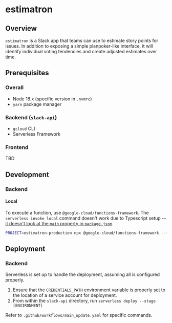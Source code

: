 # estimatron

## Overview
`estimatron` is a Slack app that teams can use to estimate story points for issues. In addition to exposing a simple planpoker-like interface, it will identify individual voting tendencies and create adjusted estimates over time.

## Prerequisites

### Overall
- Node 18.x (specific version in `.nvmrc`)
- `yarn` package manager

### Backend (`slack-api`)
- `gcloud` CLI
- Serverless Framework

### Frontend
TBD


## Development 
### Backend
#### Local
To execute a function, use `@google-cloud/functions-framework`. The `serverless invoke local` command doesn't work
due to Typescript setup -- [it doesn't look at the `main` property in `package.json`](https://github.com/serverless/serverless-google-cloudfunctions/blob/b1cdaf25c1cb782b906ea4bfbf0adbd4b4efa4fd/invokeLocal/lib/nodeJs.js#L28).

```bash
PROJECT=estimatron-production npx @google-cloud/functions-framework --target=slack
```

## Deployment
### Backend
Serverless is set up to handle the deployment, assuming all is configured properly.

1. Ensure that the `CREDENTIALS_PATH` environment variable is properly set to the location of a service account for deployment. 
2. From within the `slack-api` directory, run `serverless deploy --stage [ENVIRONMENT]`

Refer to `.github/workflows/main_update.yaml` for specific commands.